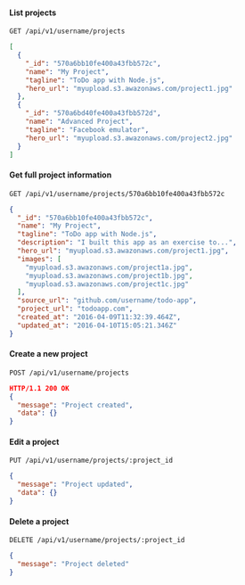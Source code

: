 #### List projects
 
```http
GET /api/v1/username/projects
```
```json
[
  {
    "_id": "570a6bb10fe400a43fbb572c",
    "name": "My Project",
    "tagline": "ToDo app with Node.js",
    "hero_url": "myupload.s3.awazonaws.com/project1.jpg"
  },
  {
    "_id": "570a6bd40fe400a43fbb572d",
    "name": "Advanced Project",
    "tagline": "Facebook emulator",
    "hero_url": "myupload.s3.awazonaws.com/project2.jpg"
  }
]
```
	
#### Get full project information
```http
GET /api/v1/username/projects/570a6bb10fe400a43fbb572c
```
```json
{
  "_id": "570a6bb10fe400a43fbb572c",
  "name": "My Project",
  "tagline": "ToDo app with Node.js",
  "description": "I built this app as an exercise to...",
  "hero_url": "myupload.s3.awazonaws.com/project1.jpg",
  "images": [
    "myupload.s3.awazonaws.com/project1a.jpg",
    "myupload.s3.awazonaws.com/project1b.jpg",
    "myupload.s3.awazonaws.com/project1c.jpg"
  ],
  "source_url": "github.com/username/todo-app",
  "project_url": "todoapp.com",
  "created_at": "2016-04-09T11:32:39.464Z",
  "updated_at": "2016-04-10T15:05:21.346Z"
}
```

#### Create a new project
```http
POST /api/v1/username/projects
```
```json
HTTP/1.1 200 OK
{
  "message": "Project created",
  "data": {}
}
```

#### Edit a project
```http
PUT /api/v1/username/projects/:project_id
```
```json
{
  "message": "Project updated",
  "data": {}
}
```
	
#### Delete a project
```http
DELETE /api/v1/username/projects/:project_id
```
```json
{
  "message": "Project deleted"
}
```

